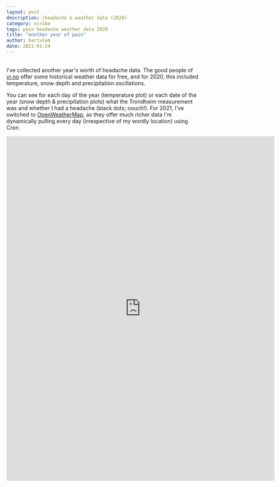 ```yaml
---
layout: post
description: /headache & weather data (2020)
category: scribe
tags: pain headache weather data 2020
title: "another year of pain"
author: bartulem
date: 2021-01-24
---
```

<br/>
I've collected another year's worth of headache data. The good people of <a href="https://www.yr.no/" target="_blank">yr.no</a> offer some historical weather data for free, and for 2020, this included temperature, snow depth and precipitation oscillations.

You can see for each day of the year (temperature plot) or each date of the year (snow depth & precipitation plots) what the Trondheim measurement was and whether I had a headache (black dots; oouch!). For 2021, I've switched to <a href="https://openweathermap.org/" target="_blank">OpenWeatherMap</a>, as they offer much richer data I'm dynamically pulling every day (irrespective of my wordly location) using Cron.

<p class="text-center">
  <iframe src="https://chart-studio.plot.ly/~bartulm/274" width="700" height="900" align="left" frameborder="0" scrolling="no"></iframe>
</p>
